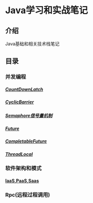 # Java学习和实战笔记

## 介绍
Java基础和相关技术栈笔记

## 目录
### 并发编程
##### [CountDownLatch](https://gitee.com/steakliu/java-code/blob/master/documents/thread/CountDownLatch.md)
##### [CyclicBarrier](https://gitee.com/steakliu/java-code/blob/master/documents/thread/CyclicBarrier.md)
##### [Semaphore信号量机制](https://gitee.com/steakliu/java-code/blob/master/documents/thread/Semaphore.md)
##### [Future](https://gitee.com/steakliu/java-code/blob/master/documents/concurrent/Future/Future.md)
##### [CompletableFuture](https://gitee.com/steakliu/java-code/blob/master/documents/concurrent/CompletableFuture/CompletableFuture.md)
##### [ThreadLocal](https://gitee.com/steakliu/java-code/blob/master/documents/thread/ThreadLocal.md)

### 软件架构和模式
#### [IaaS,PaaS,Saas](https://gitee.com/steakliu/java-code/blob/master/documents/%E8%BD%AF%E4%BB%B6%E6%9E%B6%E6%9E%84/IaSS-PaaS-SaaS.md)  

### Rpc(远程过程调用)
